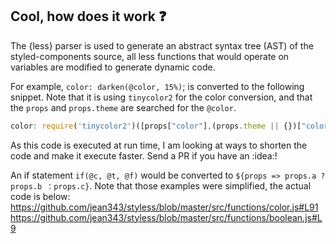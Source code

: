 ## Cool, how does it work :question:
The {less} parser is used to generate an abstract syntax tree (AST) of the styled-components source,
all less functions that would operate on variables are modified to generate dynamic code.

For example, `color: darken(@color, 15%)`; is converted to the following snippet. Note that it is using `tinycolor2` for the color conversion,
and that the `props` and `props.theme` are searched for the `@color`. 
```jsx
color: require('tinycolor2')([props["color"],(props.theme || {})["color"]].filter(v => v !== void 0)[0]).darken(parseFloat("15%")).toHex8String();
```

As this code is executed at run time, I am looking at ways to shorten the code and make it execute faster. Send a PR if you have an :idea:!

An if statement `if(@c, @t, @f)` would be converted to `${props => props.a ? props.b ：props.c}`.
Note that those examples were simplified, the actual code is below:
https://github.com/jean343/styless/blob/master/src/functions/color.js#L91
https://github.com/jean343/styless/blob/master/src/functions/boolean.js#L9